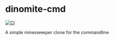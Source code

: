 # dinomite-cmd

[![CI](https://github.com/gglyptodon/dinomite-cmd/workflows/CI/badge.svg)](https://github.com/gglyptodon/dinomite-cmd/actions)

A simple minesweeper clone for the commandline
